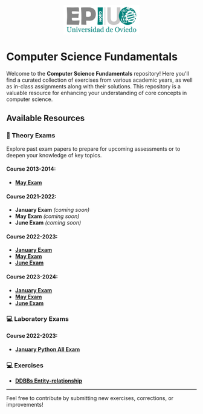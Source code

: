 <p align="center">
  <img src="/img/logo-epigijon.png" alt="EPIG Gijón Logo" width="200"/>
</p>

# Computer Science Fundamentals

Welcome to the **Computer Science Fundamentals** repository! Here you'll find a curated collection of exercises from
various academic years, as well as in-class assignments along with their solutions. This repository is a valuable
resource for enhancing your understanding of core concepts in computer science.

## Available Resources

### 📘 Theory Exams

Explore past exam papers to prepare for upcoming assessments or to deepen your knowledge of key topics.

#### Course 2013-2014:

- **[May Exam](exams/theory/13-14-EPIG-FCS-MayExam.md)**

#### Course 2021-2022:

- **January Exam** *(coming soon)*
- **May Exam** *(coming soon)*
- **June Exam** *(coming soon)*

#### Course 2022-2023:

- **[January Exam](exams/theory/22-23-EPIG-FCS-JanuaryExam.md)**
- **[May Exam](exams/theory/22-23-EPIG-FCS-MayExam.md)**
- **[June Exam](exams/theory/22-23-EPIG-FCS-JuneExam.md)**

#### Course 2023-2024:

- **[January Exam](exams/theory/23-24-EPIG-FCS-JanuaryExam.md)**
- **[May Exam](exams/theory/23-24-EPIG-FCS-MayExam.md)**
- **[June Exam](exams/theory/23-24-EPIG-FCS-JuneExam.md)**

### 💻 Laboratory Exams

#### Course 2022-2023:

- **[January Python All Exam](exams/laboratory/22-23-EPIG-FCS-Lab-Python2.md)**

### 💻 Exercises

- **[DDBBs Entity-relationship](exercises/2_exercises_BBDD.md)**

---

Feel free to contribute by submitting new exercises, corrections, or improvements!
